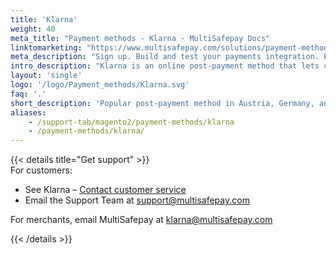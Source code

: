 ```yaml
---
title: 'Klarna'
weight: 40
meta_title: "Payment methods - Klarna - MultiSafepay Docs"
linktomarketing: "https://www.multisafepay.com/solutions/payment-methods/klarna"
meta_description: "Sign up. Build and test your payments integration. Explore our products and services. Use our API Reference, SDKs, and wrappers. Get support."
intro_description: "Klarna is an online post-payment method that lets customers pay for orders after receiving them. Customers are only charged for the items they keep from the order. Klarna bears the risk and guarantees settlement."
layout: 'single'
logo: '/logo/Payment_methods/Klarna.svg'
faq: '.'
short_description: 'Popular post-payment method in Austria, Germany, and the Netherlands'
aliases:
    - /support-tab/magento2/payment-methods/klarna
    - /payment-methods/klarna/
---
```


{{< details title="Get support" >}}
&nbsp;  
For customers:

- See Klarna – [Contact customer service](https://www.klarna.com/international/contact-customer-service)
- Email the Support Team at <support@multisafepay.com>

For merchants, email MultiSafepay at <klarna@multisafepay.com>

{{< /details >}}
